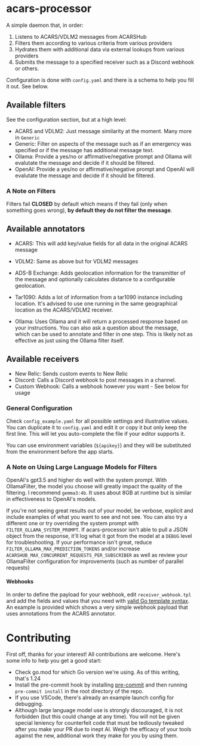 # acars-processor

A simple daemon that, in order:

1.  Listens to ACARS/VDLM2 messages from ACARSHub
2.  Filters them according to various criteria from various providers
3.  Hydrates them with additional data via external lookups from various
    providers
4.  Submits the message to a specified receiver such as a Discord webhook
    or others.

Configuration is done with `config.yaml` and there is a schema to help you
fill it out. See below.

## Available filters

See the configuration section, but at a high level:

- ACARS and VDLM2: Just message similarity at the moment. Many more in `Generic`
- Generic: Filter on aspects of the message such as if an emergency was
  specified or if the message has additional message text.
- Ollama: Provide a yes/no or affirmative/negative prompt and Ollama will
  evalutate the message and decide if it should be filtered.
- OpenAI: Provide a yes/no or affirmative/negative prompt and OpenAI will
  evalutate the message and decide if it should be filtered.

### A Note on Filters

Filters fail **CLOSED** by default which means if they fail (only when something
goes wrong), **by default they do not filter the message**.

## Available annotators

- ACARS: This will add key/value fields for all data in the original ACARS
  message

- VDLM2: Same as above but for VDLM2 messages

- ADS-B Exchange: Adds geolocation information for the transmitter of the
  message and optionally calculates distance to a configurable geolocation.

- Tar1090: Adds a lot of information from a tar1090 instance including location.
  It's advised to use one running in the same geographical location as the
  ACARS/VDLM2 receiver.

- Ollama: Uses Ollama and it will return a processed response based on your
  instructions. You can also ask a question about the message, which can be used
  to annotate and filter in one step. This is likely not as effective as just
  using the Ollama filter itself.

## Available receivers

- New Relic: Sends custom events to New Relic
- Discord: Calls a Discord webhook to post messages in a channel.
- Custom Webhook: Calls a webhook however you want - See below for usage

### General Configuration

Check `config_example.yaml` for all possible settings and illustrative values.
You can duplicate it to `config.yaml` and edit it or copy it but only keep the
first line. This will let you auto-complete the file if your editor supports it.

You can use environment variables (`${apikey}`) and they will be substituted
from the environment before the app starts.

### A Note on Using Large Language Models for Filters

OpenAI's gpt3.5 and higher do well with the system prompt. With OllamaFilter,
the model you choose will greatly impact the quality of the filtering.
I recommend `gemma3:4b`. It uses about 8GB at runtime but is similar in
effectiveness to OpenAI's models.

If you're not seeing great results out of your model, be verbose, explicit and
include examples of what you want to see and not see. You can also try
a different one or try overriding the system prompt with
`FILTER_OLLAMA_SYSTEM_PROMPT`. If acars-processor isn't able to pull a JSON
object from the response, it'll log what it got from the model at a
`DEBUG` level for troubleshooting. If your performance isn't great,
reduce `FILTER_OLLAMA_MAX_PREDICTION_TOKENS` and/or increase
`ACARSHUB_MAX_CONCURRENT_REQUESTS_PER_SUBSCRIBER` as well as review your OllamaFilter
configuration for improvements (such as number of parallel requests)

#### Webhooks

In order to define the payload for your webhook, edit `receiver_webhook.tpl`
and add the fields and values that you need with
[valid Go template syntax](https://pkg.go.dev/text/template).
An example is provided which shows a very simple webhook payload
that uses annotations from the ACARS annotator.

# Contributing

First off, thanks for your interest! All contributions are welcome. Here's
some info to help you get a good start:

- Check go.mod for which Go version we're using. As of this writing, that's 1.24
- Install the pre-commit hook by installing
  [pre-commit](https://pre-commit.com/#install) and then running
  `pre-commit install` in the root directory of the repo.
- If you use VSCode, there's already an example launch config for debugging.
- Although large language model use is strongly discouraged, it is not forbidden
  (but this could change at any time). You will not be given special leniency
  for counterfeit code that must be tediously tweaked after you make your PR
  due to inept AI. Weigh the efficacy of your tools against the new, additional
  work they make for you by using them.
